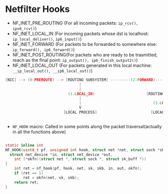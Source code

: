 # Netfilter Hooks
- NF_INET_PRE_ROUTING (For all incoming packets: `ip_rcv(), ipv6_rcv()`)
- NF_INET_LOCAL_IN    (For incoming packets whose dst is localhost: `ip_local_deliver()`, `ip6_input()`)
- NF_INET_FORWARD     (For packets to be forwarded to somewhere else: `ip_forward(), ip6_forward()`)
- NF_INET_POST_ROUTING(For packets who are ready to be trasmitted, reach as the final point: `ip_output(), ip6_finish_output2()`)
- NF_INET_LOCAL_OUT   (For packets generated in this local machine: `__ip_local_out(), __ip6_local_out()`)

```c
[NIC] --> (0.PREROUTE) --> [ROUTING SUBSYSTEM] ---------(2.FORWARD)-------------(4.POSTROUTE)--->[NIC]
                                 |                                     ^
                                 |                                     |
                            (1.LOCAL_IN)                       [ROUTING SUBSYSTEM]
                                 |                                     |
                                 |                                (3.LOCAL_OUT)
                                 V                                     |  
                          [LOCAL PROCESS]                        [LOCAL_PROCESS]
                          
```

+ `NF_HOOK` macro: Called in some points along the packet traversal(actually in all the functions above)
```c

static inline int
NF_HOOK(uint8_t pf, unsigned int hook, struct net *net, struct sock *sk, struct sk_buff *skb,
  struct net_device *in, struct net_device *out,
	int (*okfn)(struct net *, struct sock *, struct sk_buff *))
{
	int ret = nf_hook(pf, hook, net, sk, skb, in, out, okfn);
	if (ret == 1)
		ret = okfn(net, sk, skb);
	return ret;
}

```
